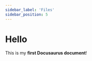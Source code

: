 ```yaml
---
sidebar_label: 'Files'
sidebar_position: 5
---
```


# Hello

This is my **first Docusaurus document**!
